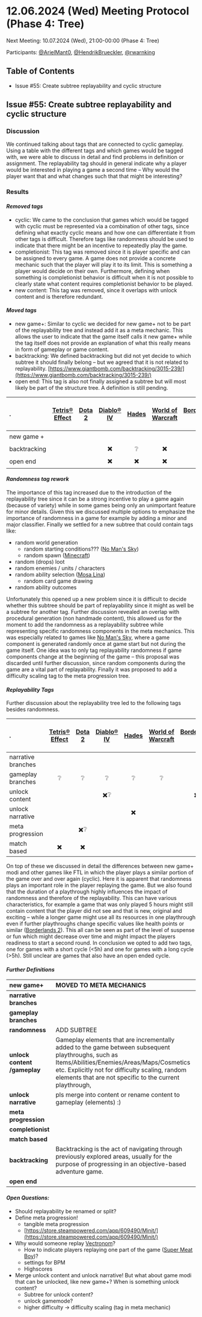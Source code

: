# 12.06.2024 (Wed) Meeting Protocol (Phase 4: Tree)

Next Meeting: 10.07.2024 (Wed), 21:00-00:00 (Phase 4: Tree)

Participants: [@ArielMant0](https://github.com/ArielMant0), [@HendrikBrueckler](https://github.com/HendrikBrueckler), [@rwarnking](https://github.com/rwarnking)

## Table of Contents

- Issue #55: Create subtree replayability and cyclic structure

## Issue #55: Create subtree replayability and cyclic structure

### Discussion

We continued talking about tags that are connected to cyclic gameplay. Using a table with the different tags and which games would be tagged with, we were able to discuss in detail and find problems in definition or assignment.
The replayability tag should in general indicate why a player would be interested in playing a game a second time – Why would the player want that and what changes such that that might be interesting?

### Results

#### *Removed tags*

- cyclic: We came to the conclusion that games which would be tagged with cyclic must be represented via a combination of other tags, since defining what exactly cyclic means and how one can differentiate it from other tags is difficult.
Therefore tags like randomness should be used to indicate that there might be an incentive to repeatedly play the game.
- completionist: This tag was removed since it is player specific and can be assigned to every game. A game does not provide a concrete mechanic such that the player will play it to its limit.
This is something a player would decide on their own. Furthermore, defining when something is completionist behavior is difficult when it is not possible to clearly state what content requires completionist behavior to be played.
- new content: This tag was removed, since it overlaps with unlock content and is therefore redundant.

#### *Moved tags*

- new game+: Similar to cyclic we decided for new game+ not to be part of the replayability tree and instead add it as a meta mechanic. This allows the user to indicate that the game itself calls it new game+ while the tag itself does not provide an explanation of what this really means in form of gameplay or game content.
- backtracking: We defined backtracking but did not yet decide to which subtree it should finally belong – but we agreed that it is not related to replayability.
  [https://www.giantbomb.com/backtracking/3015-239/](https://www.giantbomb.com/backtracking/3015-239/)
- open end: This tag is also not finally assigned a subtree but will most likely be part of the structure tree. A definition is still pending.

. | [Tetris® Effect](https://store.steampowered.com/app/1003590/Tetris_Effect_Connected/) | [Dota 2](https://store.steampowered.com/app/570/Dota_2/ )| [Diablo® IV](https://store.steampowered.com/app/2344520/Diablo_IV/) | [Hades](https://store.steampowered.com/app/1145360/Hades/) | [World of Warcraft](https://worldofwarcraft.blizzard.com/de-de/) | [Borderlands 2](https://store.steampowered.com/app/49520/Borderlands_2/) | [The Stanley Parable](https://store.steampowered.com/app/221910/The_Stanley_Parable/) | [FTL: Faster Than Light](https://store.steampowered.com/app/212680/FTL_Faster_Than_Light/) | [Anno 1800](https://store.steampowered.com/app/916440/Anno_1800/) | [Batman: Arkham City](https://store.steampowered.com/app/200260/Batman_Arkham_City__Game_of_the_Year_Edition/) | [Antichamber](https://store.steampowered.com/app/219890/Antichamber/) | [SUPERHOT](https://store.steampowered.com/app/322500/SUPERHOT/) | [Super Meat Boy](https://store.steampowered.com/app/40800/Super_Meat_Boy/) | [Portal](https://store.steampowered.com/app/400/Portal/) |
| :---- | :---: | :---: | :---: | :---: | :---: | :---: | :---: | :---: | :---: | :---: | :---: | :---: | :---: | :---: |
| new game \+ |  |  |  |  |  | ✖️ |  |  |  | ✖️ |  |  |  |  |
| backtracking |  |  | ✖️ | ❔ | ✖️ | ❔ |  |  |  | ❔ | ✖️ |  |  |  |
| open end |  |  | ✖️ | ✖️ | ✖️ |  |  |  | ✖️ |  |  |  |  |  |

#### *Randomness tag rework*

The importance of this tag increased due to the introduction of the replayability tree since it can be a strong incentive to play a game again (because of variety) while in some games being only an unimportant feature for minor details.
Given this we discussed multiple options to emphasize the importance of randomness in a game for example by adding a minor and major classifier. Finally we settled for a new subtree that could contain tags like:

- random world generation
  - random starting conditions??? ([No Man's Sky](https://store.steampowered.com/app/275850/No_Mans_Sky/))
  - random spawn ([Minecraft](https://www.minecraft.net/en-us))
- random (drops) loot
- random enemies / units / characters
- random ability selection ([Mosa Lina](https://store.steampowered.com/app/2477090/Mosa_Lina/))
  - random card game drawing
- random ability outcomes

Unfortunately this opened up a new problem since it is difficult to decide whether this subtree should be part of replayability since it might as well be a subtree for another tag.
Further discussion revealed an overlap with procedural generation (non handmade content), this allowed us for the moment to add the randomness as a replayability subtree while representing specific randomness components in the meta mechanics.
This was especially related to games like [No Man's Sky](https://store.steampowered.com/app/275850/No_Mans_Sky/), where a game component is generated randomly once at game start but not during the game itself.
One idea was to only tag replayability randomness if game components change at the beginning of the game – this proposal was discarded until further discussion, since random components during the game are a vital part of replayability.
Finally it was proposed to add a difficulty scaling tag to the meta progression tree.

#### *Replayability Tags*

Further discussion about the replayability tree led to the following tags besides randomness.

. | [Tetris® Effect](https://store.steampowered.com/app/1003590/Tetris_Effect_Connected/) | [Dota 2](https://store.steampowered.com/app/570/Dota_2/ )| [Diablo® IV](https://store.steampowered.com/app/2344520/Diablo_IV/) | [Hades](https://store.steampowered.com/app/1145360/Hades/) | [World of Warcraft](https://worldofwarcraft.blizzard.com/de-de/) | [Borderlands 2](https://store.steampowered.com/app/49520/Borderlands_2/) | [The Stanley Parable](https://store.steampowered.com/app/221910/The_Stanley_Parable/) | [FTL: Faster Than Light](https://store.steampowered.com/app/212680/FTL_Faster_Than_Light/) | [Anno 1800](https://store.steampowered.com/app/916440/Anno_1800/) | [Batman: Arkham City](https://store.steampowered.com/app/200260/Batman_Arkham_City__Game_of_the_Year_Edition/) | [Antichamber](https://store.steampowered.com/app/219890/Antichamber/) | [SUPERHOT](https://store.steampowered.com/app/322500/SUPERHOT/) | [Super Meat Boy](https://store.steampowered.com/app/40800/Super_Meat_Boy/) | [Portal](https://store.steampowered.com/app/400/Portal/) |
| :---- | :---: | :---: | :---: | :---: | :---: | :---: | :---: | :---: | :---: | :---: | :---: | :---: | :---: | :---: |
| narrative branches |  |  |  |  |  |  | ✖️ |  |  |  |  |  |  |  |
| gameplay branches | ❔ | ❔ | ❔ | ❔ | ❔ | ❔ | ✖️ |  |  |  |  | ✖️ |  |  |
| unlock content |  |  | ✖️❔ |  |  | ✖️❔ |  | ✖️ |  | ✖️ |  |  | ✖️ |  |
| unlock narrative |  |  |  | ✖️ |  |  | ✖️ |  |  |  |  |  |  |  |
| meta progression |  | ✖️❔ |  |  |  |  | ✖️ | ✖️❔ |  |  |  | ✖️❔ | ✖️❔ |  |
| match based | ✖️ | ✖️ |  |  |  |  |  |  | ✖️ |  |  |  |  |  |

On top of these we discussed in detail the differences between new game+ modi and other games like FTL in which the player plays a similar portion of the game over and over again (cyclic).
Here it is apparent that randomness plays an important role in the player replaying the game. But we also found that the duration of a playthrough highly influences the impact of randomness and therefore of the replayability.
This can have various characteristics, for example a game that was only played 5 hours might still contain content that the player did not see and that is new, original and exciting – while a longer game might use all its resources in one playthrough even if further playthroughs change specific values like health points or similar ([Borderlands 2](https://store.steampowered.com/app/49520/Borderlands_2/)).
This all can be seen as part of the level of suspense or fun which might decrease over time and might impact the players readiness to start a second round. In conclusion we opted to add two tags, one for games with a short cycle (\<5h) and one for games with a long cycle (\>5h). Still unclear are games that also have an open ended cycle.

#### *Further Definitions*

| new game+ | MOVED TO META MECHANICS |
| :---- | :---- |
| **narrative branches** |  |
| **gameplay branches** |  |
| **randomness** | ADD SUBTREE |
| **unlock content /gameplay** | Gameplay elements that are incrementally added to the game between subsequent playthroughs, such as Items/Abilities/Enemies/Areas/Maps/Cosmetics etc. Explicitly not for difficulty scaling, random elements that are not specific to the current playthrough,  |
| **unlock narrative** | pls merge into content or rename content to gameplay (elements) :) |
| **meta progression** |  |
| **completionist** |  |
| **match based** |  |
| **backtracking** | Backtracking is the act of navigating through previously explored areas, usually for the purpose of progressing in an objective-based adventure game. |
| **open end** |  |

#### *Open Questions:*

- Should replayability be renamed or split?
- Define meta progression\!
  - tangible meta progression
  - [https://store.steampowered.com/app/609490/Minit/](https://store.steampowered.com/app/609490/Minit/)
- Why would someone replay [Vectronom](https://store.steampowered.com/app/925460/Vectronom/)?
  - How to indicate players replaying one part of the game ([Super Meat Boy](https://store.steampowered.com/app/40800/Super_Meat_Boy/))?
  - settings for BPM
  - Highscores
- Merge unlock content and unlock narrative\! But what about game modi that can be unlocked, like new game+? When is something unlock content?
  - Subtree for unlock content?
  - unlock gamemode?
  - higher difficulty → difficulty scaling (tag in meta mechanic)
